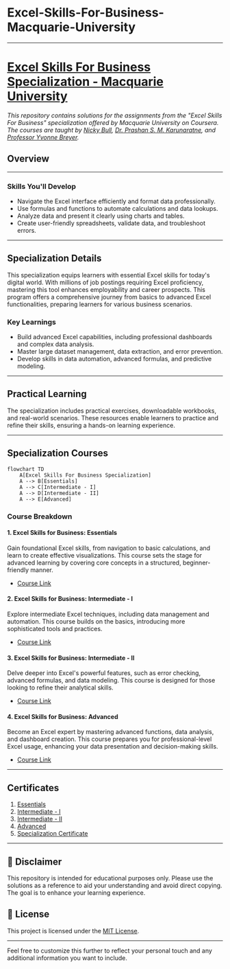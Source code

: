 # Excel-Skills-For-Business-Macquarie-University
---

# [Excel Skills For Business Specialization - Macquarie University](https://www.coursera.org/specializations/excel)
*This repository contains solutions for the assignments from the "Excel Skills For Business" specialization offered by Macquarie University on Coursera. The courses are taught by [Nicky Bull](https://www.coursera.org/instructor/nicky-bull), [Dr. Prashan S. M. Karunaratne](https://www.coursera.org/specializations/excel#instructors), and [Professor Yvonne Breyer](https://www.coursera.org/instructor/yvonne-breyer).*

## Overview

---

### Skills You'll Develop

- Navigate the Excel interface efficiently and format data professionally.
- Use formulas and functions to automate calculations and data lookups.
- Analyze data and present it clearly using charts and tables.
- Create user-friendly spreadsheets, validate data, and troubleshoot errors.

---

## Specialization Details

This specialization equips learners with essential Excel skills for today's digital world. With millions of job postings requiring Excel proficiency, mastering this tool enhances employability and career prospects. This program offers a comprehensive journey from basics to advanced Excel functionalities, preparing learners for various business scenarios.

### Key Learnings

- Build advanced Excel capabilities, including professional dashboards and complex data analysis.
- Master large dataset management, data extraction, and error prevention.
- Develop skills in data automation, advanced formulas, and predictive modeling.

---

## Practical Learning

The specialization includes practical exercises, downloadable workbooks, and real-world scenarios. These resources enable learners to practice and refine their skills, ensuring a hands-on learning experience.

---

## Specialization Courses

```mermaid
flowchart TD
    A[Excel Skills For Business Specialization]
    A --> B[Essentials]
    A --> C[Intermediate - I]
    A --> D[Intermediate - II]
    A --> E[Advanced]
```

### Course Breakdown

#### 1. Excel Skills for Business: Essentials

Gain foundational Excel skills, from navigation to basic calculations, and learn to create effective visualizations. This course sets the stage for advanced learning by covering core concepts in a structured, beginner-friendly manner.

* [Course Link](https://github.com/yourusername/Excel-Specialization/tree/main/Course-1-Essentials)

#### 2. Excel Skills for Business: Intermediate - I

Explore intermediate Excel techniques, including data management and automation. This course builds on the basics, introducing more sophisticated tools and practices.

* [Course Link](https://github.com/yourusername/Excel-Specialization/tree/main/Course-2-Intermediate-I)

#### 3. Excel Skills for Business: Intermediate - II

Delve deeper into Excel's powerful features, such as error checking, advanced formulas, and data modeling. This course is designed for those looking to refine their analytical skills.

* [Course Link](https://github.com/yourusername/Excel-Specialization/tree/main/Course-3-Intermediate-II)

#### 4. Excel Skills for Business: Advanced

Become an Excel expert by mastering advanced functions, data analysis, and dashboard creation. This course prepares you for professional-level Excel usage, enhancing your data presentation and decision-making skills.

* [Course Link](https://github.com/yourusername/Excel-Specialization/tree/main/Course-4-Advanced)

---

## Certificates

1. [Essentials](https://www.coursera.org/account/accomplishments/verify/897HC2Z74LFW)
2. [Intermediate - I](https://www.coursera.org/account/accomplishments/verify/ZBP5B65WTJCR)
3. [Intermediate - II](https://www.coursera.org/account/accomplishments/verify/W5ZNBZT52DME)
4. [Advanced](https://www.coursera.org/account/accomplishments/verify/M2URRAJ8TCGR)
5. [Specialization Certificate](https://www.coursera.org/account/accomplishments/specialization/SY4QD6RK62TQ)

---

## 📝 Disclaimer
This repository is intended for educational purposes only. Please use the solutions as a reference to aid your understanding and avoid direct copying. The goal is to enhance your learning experience.

## 📝 License
This project is licensed under the [MIT License](https://opensource.org/licenses/MIT). 

---

Feel free to customize this further to reflect your personal touch and any additional information you want to include.

